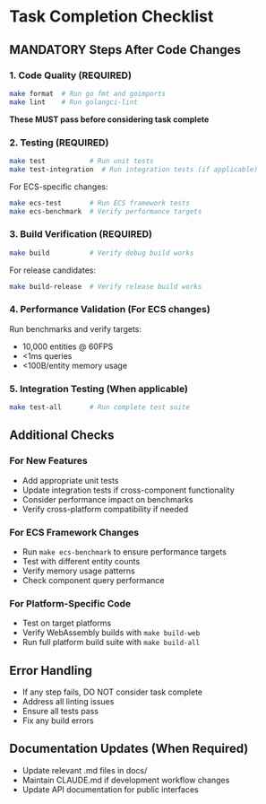 # Task Completion Checklist

## MANDATORY Steps After Code Changes

### 1. Code Quality (REQUIRED)
```bash
make format  # Run go fmt and goimports
make lint    # Run golangci-lint
```
**These MUST pass before considering task complete**

### 2. Testing (REQUIRED)
```bash
make test           # Run unit tests
make test-integration  # Run integration tests (if applicable)
```
For ECS-specific changes:
```bash
make ecs-test       # Run ECS framework tests
make ecs-benchmark  # Verify performance targets
```

### 3. Build Verification (REQUIRED)
```bash
make build          # Verify debug build works
```
For release candidates:
```bash
make build-release  # Verify release build works
```

### 4. Performance Validation (For ECS changes)
Run benchmarks and verify targets:
- 10,000 entities @ 60FPS
- <1ms queries
- <100B/entity memory usage

### 5. Integration Testing (When applicable)
```bash
make test-all       # Run complete test suite
```

## Additional Checks

### For New Features
- Add appropriate unit tests
- Update integration tests if cross-component functionality
- Consider performance impact on benchmarks
- Verify cross-platform compatibility if needed

### For ECS Framework Changes
- Run `make ecs-benchmark` to ensure performance targets
- Test with different entity counts
- Verify memory usage patterns
- Check component query performance

### For Platform-Specific Code
- Test on target platforms
- Verify WebAssembly builds with `make build-web`
- Run full platform build suite with `make build-all`

## Error Handling
- If any step fails, DO NOT consider task complete
- Address all linting issues
- Ensure all tests pass
- Fix any build errors

## Documentation Updates (When Required)
- Update relevant .md files in docs/
- Maintain CLAUDE.md if development workflow changes
- Update API documentation for public interfaces